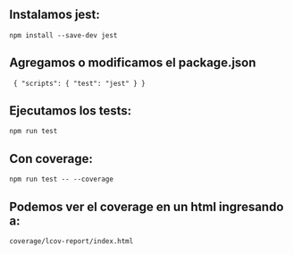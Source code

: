 ## Instalamos jest:

`npm install --save-dev jest`


## Agregamos o modificamos el package.json

`
{
 "scripts": {
   "test": "jest"
 }
}`


## Ejecutamos los tests:

`npm run test`

## Con coverage:

`npm run test -- --coverage`

## Podemos ver el coverage en un html ingresando a:

`coverage/lcov-report/index.html`
